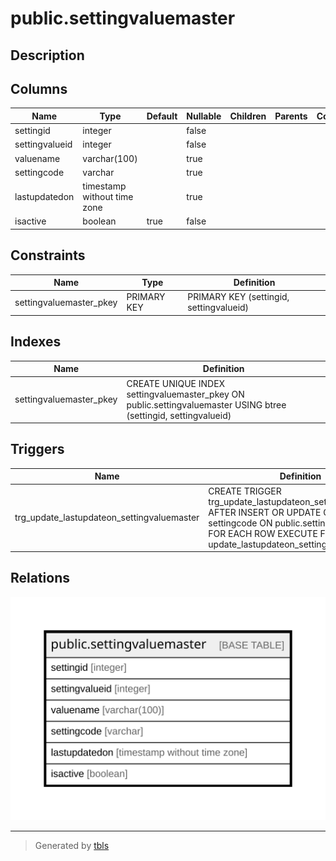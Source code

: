 # public.settingvaluemaster

## Description

## Columns

| Name | Type | Default | Nullable | Children | Parents | Comment |
| ---- | ---- | ------- | -------- | -------- | ------- | ------- |
| settingid | integer |  | false |  |  |  |
| settingvalueid | integer |  | false |  |  |  |
| valuename | varchar(100) |  | true |  |  |  |
| settingcode | varchar |  | true |  |  |  |
| lastupdatedon | timestamp without time zone |  | true |  |  |  |
| isactive | boolean | true | false |  |  |  |

## Constraints

| Name | Type | Definition |
| ---- | ---- | ---------- |
| settingvaluemaster_pkey | PRIMARY KEY | PRIMARY KEY (settingid, settingvalueid) |

## Indexes

| Name | Definition |
| ---- | ---------- |
| settingvaluemaster_pkey | CREATE UNIQUE INDEX settingvaluemaster_pkey ON public.settingvaluemaster USING btree (settingid, settingvalueid) |

## Triggers

| Name | Definition |
| ---- | ---------- |
| trg_update_lastupdateon_settingvaluemaster | CREATE TRIGGER trg_update_lastupdateon_settingvaluemaster AFTER INSERT OR UPDATE OF valuename, settingcode ON public.settingvaluemaster FOR EACH ROW EXECUTE FUNCTION update_lastupdateon_settingvaluemaster() |

## Relations

![er](public.settingvaluemaster.svg)

---

> Generated by [tbls](https://github.com/k1LoW/tbls)
